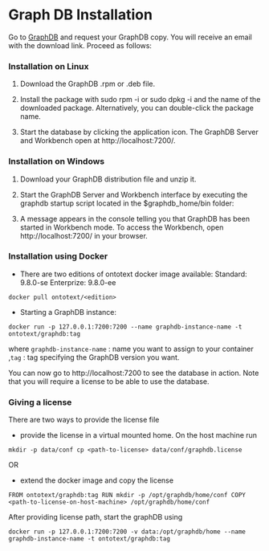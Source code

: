 # Graph DB Installation
Go to [GraphDB](https://www.ontotext.com/products/graphdb/graphdb-standard/) and request your GraphDB copy. You will receive an email with the download link. Proceed as follows:

### Installation on Linux

1. Download the GraphDB .rpm or .deb file.

2. Install the package with sudo rpm -i or sudo dpkg -i and the name of the downloaded package. Alternatively, you can double-click the package name.

3. Start the database by clicking the application icon. The GraphDB Server and Workbench open at http://localhost:7200/.

### Installation on Windows

1. Download your GraphDB distribution file and unzip it.

2. Start the GraphDB Server and Workbench interface by executing the graphdb startup script located in the $graphdb_home/bin folder:

3. A message appears in the console telling you that GraphDB has been started in Workbench mode. To access the Workbench, open http://localhost:7200/ in your browser.

### Installation using Docker 

* There are two editions of ontotext docker image available:
Standard: 9.8.0-se
Enterprize: 9.8.0-ee

`docker pull ontotext/<edition>`

* Starting a GraphDB instance:

`docker run -p 127.0.0.1:7200:7200 --name graphdb-instance-name -t ontotext/graphdb:tag`

where `graphdb-instance-name` : name you want to assign to your container ,`tag` : tag specifying the GraphDB version you want.

You can now go to http://localhost:7200 to see the database in action. Note that you will require a license to be able to use the database.

### Giving a license 

There are two ways to provide the license file

* provide the license in a virtual mounted home. On the host machine run

`mkdir -p data/conf
cp <path-to-license> data/conf/graphdb.license`

OR 

* extend the docker image and copy the license

`FROM ontotext/graphdb:tag
RUN mkdir -p /opt/graphdb/home/conf
COPY <path-to-license-on-host-machine> /opt/graphdb/home/conf` 

After providing license path, start the graphDB using 

`docker run -p 127.0.0.1:7200:7200 -v data:/opt/graphdb/home --name graphdb-instance-name -t ontotext/graphdb:tag`


